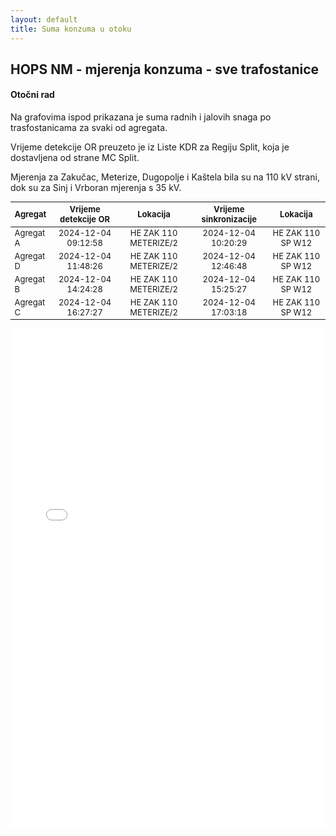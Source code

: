 ```yaml
---
layout: default
title: Suma konzuma u otoku
---
```


## HOPS NM - mjerenja konzuma - sve trafostanice

#### Otočni rad

Na grafovima ispod prikazana je suma radnih i jalovih snaga po trasfostanicama za svaki od agregata.

Vrijeme detekcije OR preuzeto je iz Liste KDR za Regiju Split, koja je dostavljena od strane MC Split.

Mjerenja za Zakučac, Meterize, Dugopolje i Kaštela bila su na 110 kV strani, dok su za Sinj i Vrboran mjerenja s 35 kV.

<style scoped>
table {
  font-size: 13px;
}
</style>

| Agregat | Vrijeme detekcije OR |  Lokacija             | Vrijeme sinkronizacije | Lokacija          |
| :------ | :------------------: | :------------------:  | :---------------------:|:-----------------:|
|Agregat A| 2024-12-04 09:12:58  | HE ZAK 110 METERIZE/2 | 2024-12-04 10:20:29    | HE ZAK 110 SP W12 |
|Agregat D| 2024-12-04 11:48:26  | HE ZAK 110 METERIZE/2 | 2024-12-04 12:46:48    | HE ZAK 110 SP W12 |
|Agregat B| 2024-12-04 14:24:28  | HE ZAK 110 METERIZE/2 | 2024-12-04 15:25:27    | HE ZAK 110 SP W12 |
|Agregat C| 2024-12-04 16:27:27  | HE ZAK 110 METERIZE/2 | 2024-12-04 17:03:18    | HE ZAK 110 SP W12 |


<div class="wide-graph">
    <iframe src="{{ site.baseurl }}/konzum/htmls/suma-konzum-or.html" width="100%" height="800px" frameborder="0"></iframe>
</div>